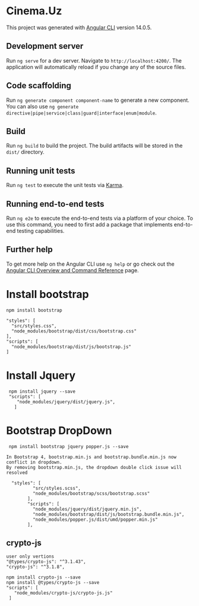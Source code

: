 # Cinema.Uz

This project was generated with [Angular CLI](https://github.com/angular/angular-cli) version 14.0.5.

## Development server

Run `ng serve` for a dev server. Navigate to `http://localhost:4200/`. The application will automatically reload if you change any of the source files.

## Code scaffolding

Run `ng generate component component-name` to generate a new component. You can also use `ng generate directive|pipe|service|class|guard|interface|enum|module`.

## Build

Run `ng build` to build the project. The build artifacts will be stored in the `dist/` directory.

## Running unit tests

Run `ng test` to execute the unit tests via [Karma](https://karma-runner.github.io).

## Running end-to-end tests

Run `ng e2e` to execute the end-to-end tests via a platform of your choice. To use this command, you need to first add a package that implements end-to-end testing capabilities.

## Further help

To get more help on the Angular CLI use `ng help` or go check out the [Angular CLI Overview and Command Reference](https://angular.io/cli) page.


# Install bootstrap

    npm install bootstrap

    "styles": [
      "src/styles.css",
      "node_modules/bootstrap/dist/css/bootstrap.css"
    ],
    "scripts": [
      "node_modules/bootstrap/dist/js/bootstrap.js"
    ]

# Install Jquery

     npm install jquery --save
     "scripts": [
        "node_modules/jquery/dist/jquery.js",
       ]

# Bootstrap DropDown
     npm install bootstrap jquery popper.js --save     

    In Bootstrap 4, bootstrap.min.js and bootstrap.bundle.min.js now conflict in dropdown.
    By removing bootstrap.min.js, the dropdown double click issue will resolved

      "styles": [
              "src/styles.scss",
              "node_modules/bootstrap/scss/bootstrap.scss"
            ],
            "scripts": [
              "node_modules/jquery/dist/jquery.min.js",
              "node_modules/bootstrap/dist/js/bootstrap.bundle.min.js",
              "node_modules/popper.js/dist/umd/popper.min.js"
            ],

## crypto-js
    user only vertions
    "@types/crypto-js": "^3.1.43",
    "crypto-js": "^3.1.8",

    npm install crypto-js --save
    npm install @types/crypto-js --save  
    "scripts": [
       "node_modules/crypto-js/crypto-js.js"
     ]
